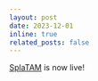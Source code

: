 ```yaml
---
layout: post
date: 2023-12-01
inline: true
related_posts: false
---
```


<a href="https://spla-tam.github.io/">SplaTAM</a> is now live!